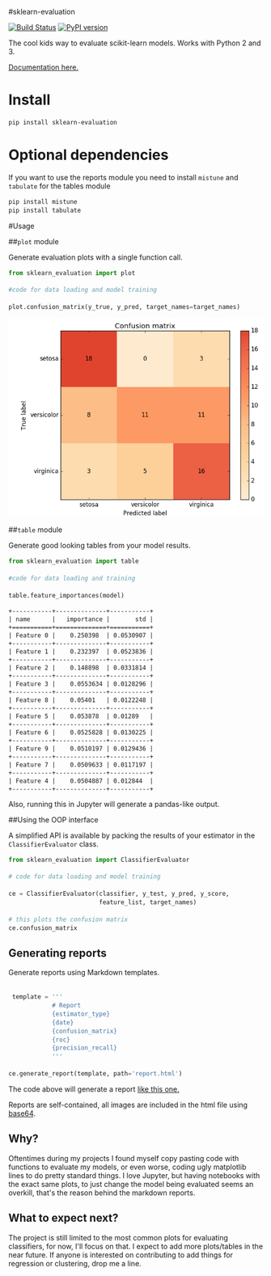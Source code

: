 #sklearn-evaluation

[![Build Status](https://travis-ci.org/edublancas/sklearn-evaluation.svg?branch=master)](https://travis-ci.org/edublancas/sklearn-evaluation) [![PyPI version](https://badge.fury.io/py/sklearn-evaluation.svg)](https://badge.fury.io/py/sklearn-evaluation)

The cool kids way to evaluate scikit-learn models. Works with Python 2 and 3.

[Documentation here.](http://edublancas.github.io/sklearn-evaluation)

# Install  

```bash
pip install sklearn-evaluation
```

# Optional dependencies

If you want to use the reports module you need to install `mistune` and `tabulate` for the tables module

```bash
pip install mistune
pip install tabulate
```

#Usage

##`plot` module

Generate evaluation plots with a single function call.
```python
from sklearn_evaluation import plot

#code for data loading and model training

plot.confusion_matrix(y_true, y_pred, target_names=target_names)
```

![confusion matrix](examples/cm.png)

##`table` module

Generate good looking tables from your model results.

```python
from sklearn_evaluation import table

#code for data loading and training

table.feature_importances(model)
```

```
+-----------+--------------+-----------+
| name      |   importance |       std |
+===========+==============+===========+
| Feature 0 |    0.250398  | 0.0530907 |
+-----------+--------------+-----------+
| Feature 1 |    0.232397  | 0.0523836 |
+-----------+--------------+-----------+
| Feature 2 |    0.148898  | 0.0331814 |
+-----------+--------------+-----------+
| Feature 3 |    0.0553634 | 0.0128296 |
+-----------+--------------+-----------+
| Feature 8 |    0.05401   | 0.0122248 |
+-----------+--------------+-----------+
| Feature 5 |    0.053878  | 0.01289   |
+-----------+--------------+-----------+
| Feature 6 |    0.0525828 | 0.0130225 |
+-----------+--------------+-----------+
| Feature 9 |    0.0510197 | 0.0129436 |
+-----------+--------------+-----------+
| Feature 7 |    0.0509633 | 0.0117197 |
+-----------+--------------+-----------+
| Feature 4 |    0.0504887 | 0.012844  |
+-----------+--------------+-----------+
```

Also, running this in Jupyter will generate a pandas-like output.

##Using the OOP interface

A simplified API is available by packing the results of your estimator in the `ClassifierEvaluator` class.

```python
from sklearn_evaluation import ClassifierEvaluator

# code for data loading and model training

ce = ClassifierEvaluator(classifier, y_test, y_pred, y_score,
                         feature_list, target_names)

# this plots the confusion matrix
ce.confusion_matrix
```

## Generating reports

Generate reports using Markdown templates.

```python
 
 template = '''
            # Report
            {estimator_type}
            {date}
            {confusion_matrix}
            {roc}
            {precision_recall}
            '''

ce.generate_report(template, path='report.html')
```


The code above will generate a report [like this one.](http://htmlpreview.github.com/?https://github.com/edublancas/sklearn-model-evaluation/blob/master/examples/report.html)

Reports are self-contained, all images are included in the html file using [base64](https://en.wikipedia.org/wiki/Base64).


## Why?

Oftentimes during my projects I found myself copy pasting code with functions to evaluate my models, or even worse, coding ugly matplotlib lines to do pretty standard things. I love Jupyter, but having notebooks with the exact same plots, to just change the model being evaluated seems an overkill, that's the reason behind the markdown reports.

## What to expect next?

The project is still limited to the most common plots for evaluating classifiers, for now, I'll focus on that. I expect to add more plots/tables in the near future. If anyone is interested on contributing to add things for regression or clustering, drop me a line. 